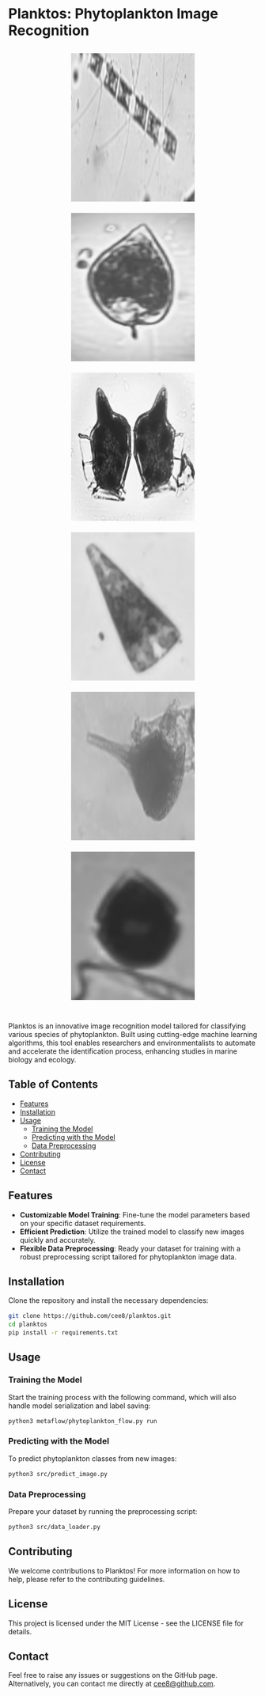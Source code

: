 # Planktos: Phytoplankton Image Recognition


<div align="center">
  <img src="https://github.com/cee8/some-chris-images/blob/main/IMG_9070.jpg" width="250" height="300" style="margin: 10px;"/>
  <img src="https://github.com/cee8/some-chris-images/blob/main/Aphin.png" width="250" height="300" style="margin: 10px;"/>
  <img src="https://github.com/cee8/some-chris-images/blob/main/IMG_8911.jpg" width="250" height="300" style="margin: 10px;"/>
  <img src="https://github.com/cee8/some-chris-images/blob/main/IMG_9086.jpg" width="250" height="300" style="margin: 10px;"/>
  <img src="https://github.com/cee8/some-chris-images/blob/main/Cerat.png" width="250" height="300" style="margin: 10px;"/>
  <img src="https://github.com/cee8/some-chris-images/blob/main/OO.png" width="250" height="300" style="margin: 10px;"/>
</div>

<br/>


Planktos is an innovative image recognition model tailored for classifying various species of phytoplankton. Built using cutting-edge machine learning algorithms, this tool enables researchers and environmentalists to automate and accelerate the identification process, enhancing studies in marine biology and ecology.

## Table of Contents

- [Features](#features)
- [Installation](#installation)
- [Usage](#usage)
  - [Training the Model](#training-the-model)
  - [Predicting with the Model](#predicting-with-the-model)
  - [Data Preprocessing](#data-preprocessing)
- [Contributing](#contributing)
- [License](#license)
- [Contact](#contact)

## Features

- **Customizable Model Training**: Fine-tune the model parameters based on your specific dataset requirements.
- **Efficient Prediction**: Utilize the trained model to classify new images quickly and accurately.
- **Flexible Data Preprocessing**: Ready your dataset for training with a robust preprocessing script tailored for phytoplankton image data.

## Installation

Clone the repository and install the necessary dependencies:

```bash
git clone https://github.com/cee8/planktos.git
cd planktos
pip install -r requirements.txt
```

## Usage

### Training the Model

Start the training process with the following command, which will also handle model serialization and label saving:

```bash
python3 metaflow/phytoplankton_flow.py run
```

### Predicting with the Model
To predict phytoplankton classes from new images:
```bash
python3 src/predict_image.py
```



### Data Preprocessing
Prepare your dataset by running the preprocessing script:

```bash
python3 src/data_loader.py
```


## Contributing
We welcome contributions to Planktos! For more information on how to help, please refer to the contributing guidelines.

## License
This project is licensed under the MIT License - see the LICENSE file for details.

## Contact
Feel free to raise any issues or suggestions on the GitHub page. Alternatively, you can contact me directly at cee8@github.com.
